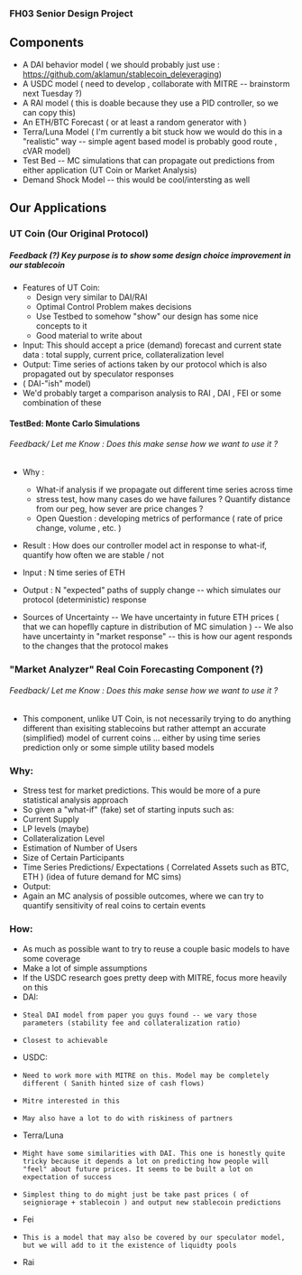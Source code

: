 ### FH03 Senior Design Project

## Components
- A DAI behavior model ( we should probably just use : https://github.com/aklamun/stablecoin_deleveraging)
- A USDC model ( need to develop , collaborate with MITRE -- brainstorm next Tuesday ?)
- A RAI model  ( this is doable because they use a PID controller, so we can copy this)
- An ETH/BTC Forecast ( or at least a random generator with )
- Terra/Luna Model ( I'm currently a bit stuck how we would do this in a "realistic" way -- simple agent based model is probably good route , cVAR model)
- Test Bed  -- MC simulations that can propagate out predictions from either application (UT Coin or Market Analysis)
- Demand Shock Model -- this would be cool/intersting as well

## Our Applications
### UT Coin (Our Original Protocol)
##### Feedback (?) Key purpose is to show some design choice improvement in our stablecoin
- Features of UT Coin:
  - Design very similar to DAI/RAI
  - Optimal Control Problem makes decisions
  - Use Testbed to somehow "show" our design has some nice concepts to it
  - Good material to write about
- Input: This should accept a price (demand) forecast and current state data : total supply, current price, collateralization level
- Output: Time series of actions taken by our protocol which is also propagated out by speculator responses
- ( DAI-"ish" model)
- We'd probably target a comparison analysis to RAI , DAI , FEI or some combination of these

#### TestBed: Monte Carlo Simulations
###### Feedback/ Let me Know : Does this make sense how we want to use it ?
- Why :
  - What-if analysis if we propagate out different time series across time
  - stress test, how many cases do we have failures ? Quantify distance from our peg, how sever are price changes ?
  - Open Question : developing metrics of performance ( rate of price change, volume , etc. )
- Result : How does our controller model act in response to what-if, quantify how often we are stable / not

- Input : N time series of ETH  
- Output : N "expected" paths of supply change -- which simulates our protocol (deterministic) response
- Sources of Uncertainty
-- We have uncertainty in future ETH prices ( that we can hopeflly capture in distribution of MC simulation )
-- We also have uncertainty in "market response" -- this is how our agent responds to the changes that the protocol makes

### "Market Analyzer" Real Coin Forecasting Component (?)
###### Feedback/ Let me Know : Does this make sense how we want to use it ?
- This component, unlike UT Coin, is not necessarily trying to do anything different than exisiting stablecoins but rather attempt an accurate (simplified) model of current coins ... either by using time series prediction only or some simple utility based models
### Why:
   - Stress test for market predictions. This would be more of a pure statistical analysis approach
   - So given a "what-if" (fake) set of starting inputs such as:
   -   Current Supply
   -   LP levels (maybe)
   -   Collateralization Level
   -   Estimation of Number of Users
   -   Size of Certain Participants
   -   Time Series Predictions/ Expectations ( Correlated Assets such as BTC, ETH ) (idea of future demand for MC sims)
  - Output:
  - Again an MC analysis of possible outcomes, where we can try to quantify sensitivity of real coins to certain events
  ### How:
 - As much as possible want to try to reuse a couple basic models to have some coverage
 - Make a lot of simple assumptions
 - If the USDC research goes pretty deep with MITRE, focus more heavily on this
 -   DAI:
 -     Steal DAI model from paper you guys found -- we vary those parameters (stability fee and collateralization ratio)
 -     Closest to achievable
 -   USDC:
 -     Need to work more with MITRE on this. Model may be completely different ( Sanith hinted size of cash flows)
 -     Mitre interested in this
 -     May also have a lot to do with riskiness of partners
 -   Terra/Luna
 -     Might have some similarities with DAI. This one is honestly quite tricky because it depends a lot on predicting how people will "feel" about future prices. It seems to be built a lot on expectation of success
 -     Simplest thing to do might just be take past prices ( of seigniorage + stablecoin ) and output new stablecoin predictions
 -   Fei
 -     This is a model that may also be covered by our speculator model, but we will add to it the existence of liquidty pools
 -   Rai 

